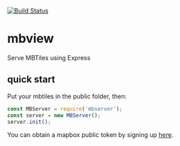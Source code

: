 [![Build Status](https://travis-ci.org/mapbox/mbview.svg?branch=master)](https://travis-ci.org/mapbox/mbview)

# mbview
Serve MBTiles using Express

## quick start
Put your mbtiles in the public folder, then:

```javascript
const MBServer = require('mbserver');
const server = new MBServer();
server.init();
```
You can obtain a mapbox public token by signing up [here](https://www.mapbox.com/signup/).
